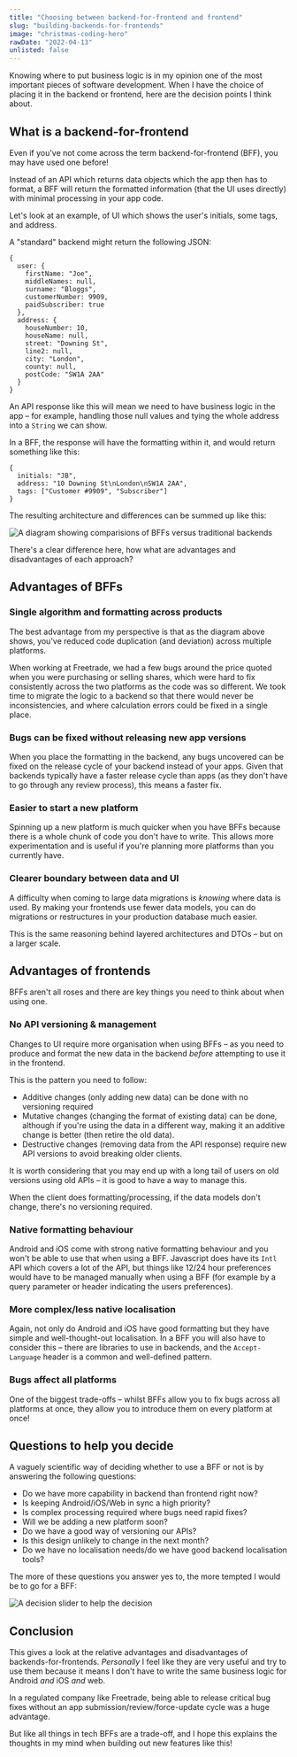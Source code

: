 ```yaml
---
title: "Choosing between backend-for-frontend and frontend"
slug: "building-backends-for-frontends"
image: "christmas-coding-hero"
rawDate: "2022-04-13"
unlisted: false
---
```

Knowing where to put business logic is in my opinion one of the most important pieces of software development. When I have the choice of placing it in the backend or frontend, here are the decision points I think about.

## What is a backend-for-frontend

Even if you've not come across the term backend-for-frontend (BFF), you may have used one before!

Instead of an API which returns data objects which the app then has to format, a BFF will return the formatted information (that the UI uses directly) with minimal processing in your app code.

Let's look at an example, of UI which shows the user's initials, some tags, and address.

A "standard" backend might return the following JSON:

```json5
{
  user: {
    firstName: "Joe",
    middleNames: null,
    surname: "Bloggs",
    customerNumber: 9909,
    paidSubscriber: true
  },
  address: {
    houseNumber: 10,
    houseName: null,
    street: "Downing St",
    line2: null,
    city: "London",
    county: null,
    postCode: "SW1A 2AA"
  }
}
```

An API response like this will mean we need to have business logic in the app – for example, handling those null values and tying the whole address into a `String` we can show.

In a BFF, the response will have the formatting within it, and would return something like this:

```json5
{
  initials: "JB",
  address: "10 Downing St\nLondon\nSW1A 2AA",
  tags: ["Customer #9909", "Subscriber"]
}
```

The resulting architecture and differences can be summed up like this:

![A diagram showing comparisions of BFFs versus traditional backends](bff-diagram.png)

There's a clear difference here, how what are advantages and disadvantages of each approach?

## Advantages of BFFs

### Single algorithm and formatting across products

The best advantage from my perspective is that as the diagram above shows, you've reduced code duplication (and deviation) across multiple platforms.

When working at Freetrade, we had a few bugs around the price quoted when you were purchasing or selling shares, which were hard to fix consistently across the two platforms as the code was so different. We took time to migrate the logic to a backend so that there would never be inconsistencies, and where calculation errors could be fixed in a single  place.

### Bugs can be fixed without releasing new app versions

When you place the formatting in the backend, any bugs uncovered can be fixed on the release cycle of your backend instead of your apps. Given that backends typically have a faster release cycle than apps (as they don't have to go through any review process), this means a faster fix.

### Easier to start a new platform

Spinning up a new platform is much quicker when you have BFFs because there is a whole chunk of code you don't have to write. This allows more experimentation and is useful if you're planning more platforms than you currently have.

### Clearer boundary between data and UI

A difficulty when coming to large data migrations is _knowing_ where data is used. By making your frontends use fewer data models, you can do migrations or restructures in your production database much easier.

This is the same reasoning behind layered architectures and DTOs – but on a larger scale.

## Advantages of frontends

BFFs aren't all roses and there are key things you need to think about when using one.

### No API versioning & management

Changes to UI require more organisation when using BFFs – as you need to produce and format the new data in the backend _before_ attempting to use it in the frontend.

This is the pattern you need to follow:
- Additive changes (only adding new data) can be done with no versioning required
- Mutative changes (changing the format of existing data) can be done, although if you're using the data in a different way, making it an additive change is better (then retire the old data).
- Destructive changes (removing data from the API response) require new API versions to avoid breaking older clients.

It is worth considering that you may end up with a long tail of users on old versions using old APIs – it is good to have a way to manage this.

When the client does formatting/processing, if the data models don't change, there's no versioning required.

### Native formatting behaviour

Android and iOS come with strong native formatting behaviour and you won't be able to use that when using a BFF. Javascript does have its `Intl` API which covers a lot of the API, but things like 12/24 hour preferences would have to be managed manually when using a BFF (for example by a query parameter or header indicating the users preferences).

### More complex/less native localisation

Again, not only do Android and iOS have good formatting but they have simple and well-thought-out localisation. In a BFF you will also have to consider this – there are libraries to use in backends, and the `Accept-Language` header is a common and well-defined pattern.

### Bugs affect all platforms

One of the biggest trade-offs – whilst BFFs allow you to fix bugs across all platforms at once, they allow you to introduce them on every platform at once!

## Questions to help you decide

A vaguely scientific way of deciding whether to use a BFF or not is by answering the following questions:

- Do we have more capability in backend than frontend right now?
- Is keeping Android/iOS/Web in sync a high priority?
- Is complex processing required where bugs need rapid fixes?
- Will we be adding a new platform soon?
- Do we have a good way of versioning our APIs?
- Is this design unlikely to change in the next month?
- Do we have no localisation needs/do we have good backend localisation tools?

The more of these questions you answer yes to, the more tempted I would be to go for a BFF:

![A decision slider to help the decision](bff-decisions.png)

## Conclusion

This gives a look at the relative advantages and disadvantages of backends-for-frontends. _Personally_ I feel like they are very useful and try to use them because it means I don't have to write the same business logic for Android _and_ iOS _and_ web.

In a regulated company like Freetrade, being able to release critical bug fixes without an app submission/review/force-update cycle was a huge advantage.

But like all things in tech BFFs are a trade-off, and I hope this explains the thoughts in my mind when building out new features like this!
